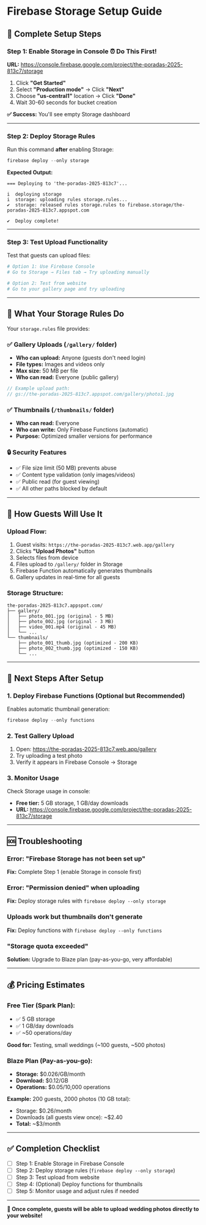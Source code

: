 # Firebase Storage Setup Guide

## 🎯 Complete Setup Steps

### **Step 1: Enable Storage in Console** ⏰ **Do This First!**

**URL:** https://console.firebase.google.com/project/the-poradas-2025-813c7/storage

1. Click **"Get Started"**
2. Select **"Production mode"** → Click **"Next"**
3. Choose **"us-central1"** location → Click **"Done"**
4. Wait 30-60 seconds for bucket creation

**✅ Success:** You'll see empty Storage dashboard

---

### **Step 2: Deploy Storage Rules**

Run this command **after** enabling Storage:

```powershell
firebase deploy --only storage
```

**Expected Output:**

```
=== Deploying to 'the-poradas-2025-813c7'...

i  deploying storage
i  storage: uploading rules storage.rules...
✔  storage: released rules storage.rules to firebase.storage/the-poradas-2025-813c7.appspot.com

✔  Deploy complete!
```

---

### **Step 3: Test Upload Functionality**

Test that guests can upload files:

```powershell
# Option 1: Use Firebase Console
# Go to Storage → Files tab → Try uploading manually

# Option 2: Test from website
# Go to your gallery page and try uploading
```

---

## 📸 **What Your Storage Rules Do**

Your `storage.rules` file provides:

### ✅ **Gallery Uploads** (`/gallery/` folder)

- **Who can upload:** Anyone (guests don't need login)
- **File types:** Images and videos only
- **Max size:** 50 MB per file
- **Who can read:** Everyone (public gallery)

```javascript
// Example upload path:
// gs://the-poradas-2025-813c7.appspot.com/gallery/photo1.jpg
```

### ✅ **Thumbnails** (`/thumbnails/` folder)

- **Who can read:** Everyone
- **Who can write:** Only Firebase Functions (automatic)
- **Purpose:** Optimized smaller versions for performance

### 🔒 **Security Features**

- ✅ File size limit (50 MB) prevents abuse
- ✅ Content type validation (only images/videos)
- ✅ Public read (for guest viewing)
- ✅ All other paths blocked by default

---

## 🎨 **How Guests Will Use It**

### **Upload Flow:**

1. Guest visits: `https://the-poradas-2025-813c7.web.app/gallery`
2. Clicks **"Upload Photos"** button
3. Selects files from device
4. Files upload to `/gallery/` folder in Storage
5. Firebase Function automatically generates thumbnails
6. Gallery updates in real-time for all guests

### **Storage Structure:**

```
the-poradas-2025-813c7.appspot.com/
├── gallery/
│   ├── photo_001.jpg (original - 5 MB)
│   ├── photo_002.jpg (original - 3 MB)
│   ├── video_001.mp4 (original - 45 MB)
│   └── ...
└── thumbnails/
    ├── photo_001_thumb.jpg (optimized - 200 KB)
    ├── photo_002_thumb.jpg (optimized - 150 KB)
    └── ...
```

---

## 🚀 **Next Steps After Setup**

### **1. Deploy Firebase Functions** (Optional but Recommended)

Enables automatic thumbnail generation:

```powershell
firebase deploy --only functions
```

### **2. Test Gallery Upload**

1. Open: https://the-poradas-2025-813c7.web.app/gallery
2. Try uploading a test photo
3. Verify it appears in Firebase Console → Storage

### **3. Monitor Usage**

Check Storage usage in console:

- **Free tier:** 5 GB storage, 1 GB/day downloads
- **URL:** https://console.firebase.google.com/project/the-poradas-2025-813c7/storage

---

## 🆘 **Troubleshooting**

### **Error: "Firebase Storage has not been set up"**

**Fix:** Complete Step 1 (enable Storage in console first)

### **Error: "Permission denied" when uploading**

**Fix:** Deploy storage rules with `firebase deploy --only storage`

### **Uploads work but thumbnails don't generate**

**Fix:** Deploy functions with `firebase deploy --only functions`

### **"Storage quota exceeded"**

**Solution:** Upgrade to Blaze plan (pay-as-you-go, very affordable)

---

## 💰 **Pricing Estimates**

### **Free Tier (Spark Plan):**

- ✅ 5 GB storage
- ✅ 1 GB/day downloads
- ✅ ~50 operations/day

**Good for:** Testing, small weddings (~100 guests, ~500 photos)

### **Blaze Plan (Pay-as-you-go):**

- **Storage:** $0.026/GB/month
- **Download:** $0.12/GB
- **Operations:** $0.05/10,000 operations

**Example:** 200 guests, 2000 photos (10 GB total):

- Storage: $0.26/month
- Downloads (all guests view once): ~$2.40
- **Total:** ~$3/month

---

## ✅ **Completion Checklist**

- [ ] Step 1: Enable Storage in Firebase Console
- [ ] Step 2: Deploy storage rules (`firebase deploy --only storage`)
- [ ] Step 3: Test upload from website
- [ ] Step 4: (Optional) Deploy functions for thumbnails
- [ ] Step 5: Monitor usage and adjust rules if needed

---

**🎉 Once complete, guests will be able to upload wedding photos directly to your website!**
